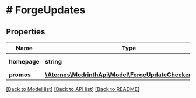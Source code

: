 # # ForgeUpdates

## Properties

Name | Type | Description | Notes
------------ | ------------- | ------------- | -------------
**homepage** | **string** | A link to the mod page | [optional]
**promos** | [**\Aternos\ModrinthApi\Model\ForgeUpdateCheckerPromos**](ForgeUpdateCheckerPromos.md) |  | [optional]

[[Back to Model list]](../../README.md#models) [[Back to API list]](../../README.md#endpoints) [[Back to README]](../../README.md)
